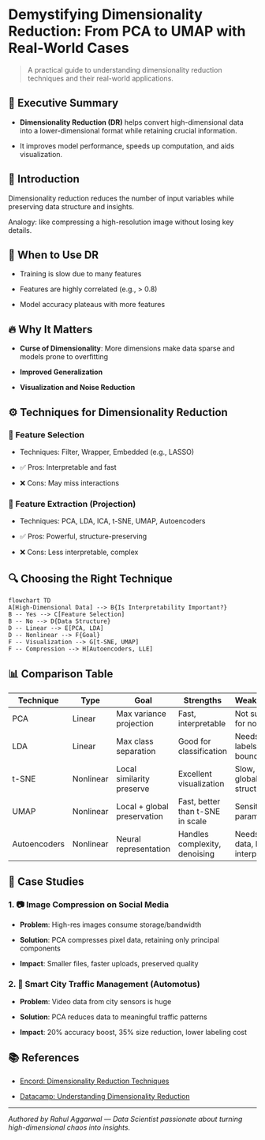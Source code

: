 # Demystifying Dimensionality Reduction: From PCA to UMAP with Real-World Cases

> A practical guide to understanding dimensionality reduction techniques and their real-world applications.

## 📌 Executive Summary

- **Dimensionality Reduction (DR)** helps convert high-dimensional data into a lower-dimensional format while retaining crucial information.

- It improves model performance, speeds up computation, and aids visualization.

## 📖 Introduction

Dimensionality reduction reduces the number of input variables while preserving data structure and insights.

Analogy: like compressing a high-resolution image without losing key details.

## 🧠 When to Use DR

- Training is slow due to many features

- Features are highly correlated (e.g., > 0.8)

- Model accuracy plateaus with more features

## 🔥 Why It Matters

- **Curse of Dimensionality**: More dimensions make data sparse and models prone to overfitting

- **Improved Generalization**

- **Visualization and Noise Reduction**

## ⚙️ Techniques for Dimensionality Reduction

### 🔹 Feature Selection

- Techniques: Filter, Wrapper, Embedded (e.g., LASSO)

- ✅ Pros: Interpretable and fast
- ❌ Cons: May miss interactions

### 🔸 Feature Extraction (Projection)

- Techniques: PCA, LDA, ICA, t-SNE, UMAP, Autoencoders

- ✅ Pros: Powerful, structure-preserving
- ❌ Cons: Less interpretable, complex

## 🔍 Choosing the Right Technique

```mermaid
flowchart TD
A[High-Dimensional Data] --> B{Is Interpretability Important?}
B -- Yes --> C[Feature Selection]
B -- No --> D{Data Structure}
D -- Linear --> E[PCA, LDA]
D -- Nonlinear --> F{Goal}
F -- Visualization --> G[t-SNE, UMAP]
F -- Compression --> H[Autoencoders, LLE]
```

## 📊 Comparison Table

| Technique       | Type       | Goal                        | Strengths                        | Weaknesses                     |
|----------------|------------|-----------------------------|----------------------------------|--------------------------------|
| PCA            | Linear     | Max variance projection     | Fast, interpretable              | Not suitable for nonlinear     |
| LDA            | Linear     | Max class separation        | Good for classification          | Needs labels, linear boundary  |
| t-SNE          | Nonlinear  | Local similarity preserve   | Excellent visualization          | Slow, poor global structure    |
| UMAP           | Nonlinear  | Local + global preservation | Fast, better than t-SNE in scale | Sensitive to parameters        |
| Autoencoders   | Nonlinear  | Neural representation       | Handles complexity, denoising    | Needs large data, less interpretable |


## 🧪 Case Studies

### 1. 📷 Image Compression on Social Media

- **Problem**: High-res images consume storage/bandwidth

- **Solution**: PCA compresses pixel data, retaining only principal components

- **Impact**: Smaller files, faster uploads, preserved quality

### 2. 🚦 Smart City Traffic Management (Automotus)

- **Problem**: Video data from city sensors is huge

- **Solution**: PCA reduces data to meaningful traffic patterns

- **Impact**: 20% accuracy boost, 35% size reduction, lower labeling cost

## 📚 References

- [Encord: Dimensionality Reduction Techniques](https://encord.com/blog/dimentionality-reduction-techniques-machine-learning/)

- [Datacamp: Understanding Dimensionality Reduction](https://www.datacamp.com/tutorial/understanding-dimensionality-reduction)

---

*Authored by Rahul Aggarwal — Data Scientist passionate about turning high-dimensional chaos into insights.*